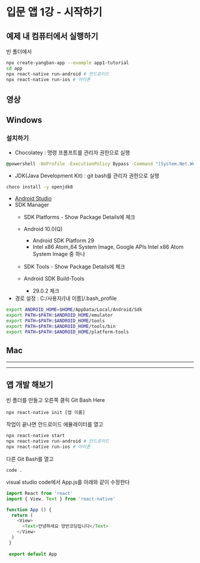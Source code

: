# 입문 앱 1강 - 시작하기

## 예제 내 컴퓨터에서 실행하기
빈 폴더에서
```bash
npx create-yangban-app --example app1-tutorial
cd app
npx react-native run-android # 안드로이드
npx react-native run-ios # 아이폰
```

## 영상

## Windows

### 설치하기
- Chocolatey : 명령 프롬프트를 관리자 권한으로 실행
```cmd
@powershell -NoProfile -ExecutionPolicy Bypass -Command "[System.Net.WebRequest]::DefaultWebProxy.Credentials = [System.Net.CredentialCache]::DefaultCredentials; iex ((New-Object System.Net.WebClient).DownloadString('https://chocolatey.org/install.ps1'))" && SET PATH="%PATH%;%ALLUSERSPROFILE%\chocolatey\bin"

```
- JDK(Java Development Kit) : git bash를 관리자 권한으로 실행
```bash
choco install -y openjdk8
```
- [Android Studio](https://developer.android.com/studio/index.html)
- SDK Manager
  - SDK Platforms - Show Package Details에 체크
  - Android 10.0(Q)
    - Android SDK Platform 29
    - Intel x86 Atom_64 System Image, Google APIs Intel x86 Atom System Image 중 하나
    
  - SDK Tools - Show Package Details에 체크
  - Android SDK Build-Tools
    - 29.0.2 체크
- 경로 설정 : C:/사용자/[내 이름]/.bash_profile
```bash
export ANDROID_HOME=$HOME/AppData/Local/Android/Sdk
export PATH=$PATH:$ANDROID_HOME/emulator
export PATH=$PATH:$ANDROID_HOME/tools
export PATH=$PATH:$ANDROID_HOME/tools/bin
export PATH=$PATH:$ANDROID_HOME/platform-tools
```

## Mac
----
----

## 앱 개발 해보기
빈 폴더를 만들고 오른쪽 클릭 Git Bash Here
```
npx react-native init [앱 이름]
```
작업이 끝나면 안드로이드 에뮬레이터를 열고
```bash
npx react-native start
npx react-native run-android # 안드로이드
npx react-native run-ios # 아이폰
```
다른 Git Bash를 열고
```
code .
```
visual studio code에서 App.js를 아래와 같이 수정한다
```javascript
import React from 'react'
import { View, Text } from 'react-native'

function App () {
  return (
    <View>
      <Text>안녕하세요 양반코딩입니다</Text>
    </View>
  )
 }
 
 export default App
```
